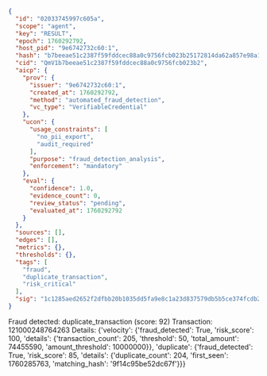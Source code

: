 ```json
{
  "id": "02033745997c605a",
  "scope": "agent",
  "key": "RESULT",
  "epoch": 1760292792,
  "host_pid": "9e6742732c60:1",
  "hash": "b7beeae51c2387f59fddcec88a0c9756fcb023b25172814da62a857e98a1aab0",
  "cid": "QmV1b7beeae51c2387f59fddcec88a0c9756fcb023b2",
  "aicp": {
    "prov": {
      "issuer": "9e6742732c60:1",
      "created_at": 1760292792,
      "method": "automated_fraud_detection",
      "vc_type": "VerifiableCredential"
    },
    "ucon": {
      "usage_constraints": [
        "no_pii_export",
        "audit_required"
      ],
      "purpose": "fraud_detection_analysis",
      "enforcement": "mandatory"
    },
    "eval": {
      "confidence": 1.0,
      "evidence_count": 0,
      "review_status": "pending",
      "evaluated_at": 1760292792
    }
  },
  "sources": [],
  "edges": [],
  "metrics": {},
  "thresholds": {},
  "tags": [
    "fraud",
    "duplicate_transaction",
    "risk_critical"
  ],
  "sig": "1c1285aed2652f2dfbb20b1035dd5fa9e8c1a23d837579db5b5ce374fcdb2464"
}
```

Fraud detected: duplicate_transaction (score: 92)
Transaction: 121000248764263
Details: {'velocity': {'fraud_detected': True, 'risk_score': 100, 'details': {'transaction_count': 205, 'threshold': 50, 'total_amount': 74455590, 'amount_threshold': 10000000}}, 'duplicate': {'fraud_detected': True, 'risk_score': 85, 'details': {'duplicate_count': 204, 'first_seen': 1760285763, 'matching_hash': '9f14c95be52dc67f'}}}